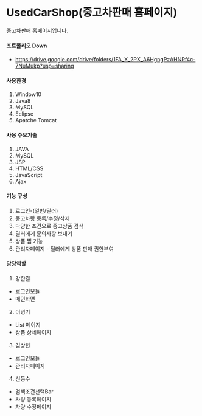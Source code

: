 # UsedCarShop(중고차판매 홈페이지)

중고차판매 홈페이지입니다.

#### 포트폴리오 Down
 - https://drive.google.com/drive/folders/1FA_X_2PX_A6HgngPzAHNRf4c-7NuMukp?usp=sharing

#### 사용환경
1. Window10
2. Java8
3. MySQL
4. Eclipse
5. Apatche Tomcat

#### 사용 주요기술
1. JAVA
2. MySQL
3. JSP
4. HTML/CSS
5. JavaScript
6. Ajax

#### 기능 구성
1. 로그인-(일반/딜러)
2. 중고차량 등록/수정/삭제
3. 다양한 조건으로 중고상품 검색
4. 딜러에게 문의사항 보내기
5. 상품 찜 기능
6. 관리자페이지 - 딜러에게 상품 판매 권한부여

#### 담당역할
1. 강한결 
  - 로그인모듈
  - 메인화면
2. 이영기
  - List 페이지
  - 상품 상세페이지
3. 김상헌
  - 로그인모듈
  - 관리자페이지
4. 신동수
  - 검색조건선택Bar
  - 차량 등록페이지
  - 차량 수정페이지
 
